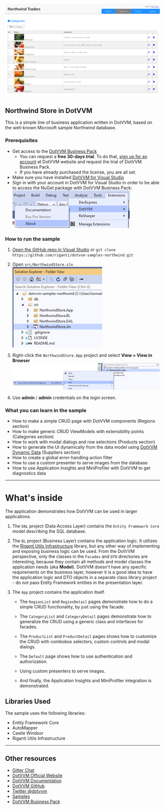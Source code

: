 ![Screenshot](https://raw.githubusercontent.com/riganti/dotvvm-samples-northwind/master/images/ns001.png)

## Northwind Store in DotVVM

This is a simple line of business application written in DotVVM, based on the well-known Microsoft sample Northwind database. 

### Prerequisites
* Get access to the [DotVVM Business Pack](https://www.dotvvm.com/products/dotvvm-business-pack)
    * You can request a **free 30-days trial**. To do that, [sign up for an account](https://www.dotvvm.com/login) at DotVVM website and request the trial of DotVVM Business Pack.
    * If you have already purchased the license, you are all set.
* Make sure you have installed [DotVVM for Visual Studio](https://www.dotvvm.com/install)
* Sign in with your account in DotVVM for Visual Studio in order to be able to access the NuGet package with DotVVM Business Pack: ![Screenshot](https://raw.githubusercontent.com/riganti/dotvvm-samples-northwind/master/images/ns002.png)

### How to run the sample

1. [Open the GitHub repo in Visual Studio](git-client://clone/?repo=https%3A%2F%2Fgithub.com%2Friganti%2Fdotvvm-samples-northwind)
or 
`git clone https://github.com/riganti/dotvvm-samples-northwind.git`

2. Open `src/NorthwindStore.sln` 
![Open the solution file](https://raw.githubusercontent.com/riganti/dotvvm-samples-northwind/master/images/ns003.png)

3. Right-click the `NorthwindStore.App` project and select **View > View in Browser**
![View FlightFinder.Api in Browser](https://raw.githubusercontent.com/riganti/dotvvm-samples-northwind/master/images/ns004.png)

4. Use **admin** / **admin** credentials on the login screen.

### What you can learn in the sample

* How to make a simple CRUD page with DotVVM components (Regions section)
* How to make generic CRUD ViewModels with extensibility points (Categories section)
* How to work with modal dialogs and row selections (Products section)
* How to generate the UI dynamically from the data model using [DotVVM Dynamic Data](https://github.com/riganti/dotvvm-dynamic-data) (Suppliers section)
* How to create a global error-handling action filter
* How to use a custom presenter to serve images from the database
* How to use Application Insights and MiniProfiler with DotVVM to get diagnostics data

---

# What's inside

The application demonstrates how DotVVM can be used in larger applications.

1. The `DAL` project (Data Access Layer) contains the `Entity Framework Core` model describing the SQL database.

2. The `BL` project (Business Layer) contains the application logic. It utilizes the [Riganti Utils Infrastructure](https://github.com/riganti/infrastructure) library, but any other way of implementing and exposing business logic can be used.
From the DotVVM perspective, only the classes in the `Facades` and `DTO` directories are interesting, because they contain all methods and model classes the application needs (aka __Model__).
DotVVM doesn't have any specific requirements on the business layer, however it is a good idea to have the application logic and DTO objects in a separate class library project - do not pass Entity Framework entities in the presentation layer.

3. The `App` project contains the application itself.

	* The `RegionList` and `RegionDetail` pages demonstrate how to do a simple CRUD functionality, by just using the facade.
	
	* The `CategoryList` and `CategoryDetail` pages demonstrate how to generalize the CRUD using a generic class and interfaces for facades.
	
	* The `ProductList` and `ProductDetail` pages shows how to customize the CRUD with combobox selectors, custom controls and modal dialogs.
	
	* The `Default` page shows how to use authentication and authorization.
	
	* Using custom presenters to serve images.
	
	* And finally, the Application Insights and MiniProfiler integration is demonstrated.

## Libraries Used

The sample uses the following libraries:

* Entity Framework Core
* AutoMapper
* Castle Windsor
* Riganti Utils Infrastructure

---

## Other resources

* [Gitter Chat](https://gitter.im/riganti/dotvvm)
* [DotVVM Official Website](https://www.dotvvm.com)
* [DotVVM Documentation](https://www.dotvvm.com/docs)
* [DotVVM GitHub](https://github.com/riganti/dotvvm)
* [Twitter @dotvvm](https://twitter.com/dotvvm)
* [Samples](https://www.dotvvm.com/samples)
* [DotVVM Business Pack](https://www.dotvvm.com/products/dotvvm-business-pack)
